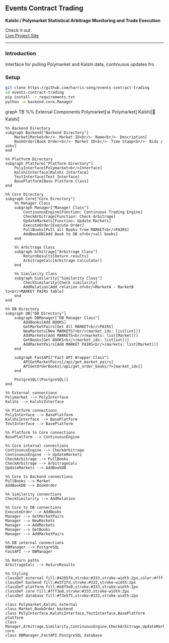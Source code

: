 ## **Events Contract Trading**

**Kalshi / Polymarket Statistical Arbitrage Monitoring and Trade Execution**

Check it out:  
[Live Project Site](https://harris-song.github.io/events-contract-trading)

---

### Introduction

Interface for pulling Polymarket and Kalshi data, continuous updates fro

### Setup

```bash
git clone https://github.com/harris-song/events-contract-trading
cd events-contract-trading
pip install -r requirements.txt
python -m backend.core.Manager
```
graph TB
    %% External Components
    Polymarket[📊 Polymarket]
    Kalshi[🎯 Kalshi]
    
    %% Backend Directory
    subgraph Backend["Backend Directory"]
        Market[Market<br/>- Market ID<br/>- Name<br/>- Description]
        BookOrder[Book Order<br/>- Market ID<br/>- Time Stamp<br/>- Bids / asks]
    end
    
    %% Platform Directory
    subgraph Platform["Platform Directory"]
        PolyInterface[Polymarket<br/>Interface]
        KalshiInterface[Kalshi Interface]
        TestInterface[Test Interface]
        BasePlatform[Base Platform Class]
    end
    
    %% Core Directory
    subgraph Core["Core Directory"]
        %% Manager Class
        subgraph Manager["Manager Class"]
            ContinuousEngine[Function: Continuous Trading Engine]
            CheckArbitrage[Function: Check Arbitrage]
            UpdateMarkets[Function: Update Markets]
            ExecuteOrder[Execute Order]
            PullBooks[Pull all Books from MARKET<br/>PAIRS]
            AddBookDB[Add Book to DB of<br/>all books]
        end
        
        %% Arbitrage Class
        subgraph Arbitrage["Arbitrage Class"]
            ReturnResults[Return results]
            ArbitrageCalc[Arbitrage Calculator]
        end
        
        %% Similarity Class
        subgraph Similarity["Similarity Class"]
            CheckSimilarity[Check similarity]
            AddRelation[Add relation of<br/>MarketA - MarketB to<br/>MARKET PAIRS table]
        end
    end
    
    %% DB Directory
    subgraph DB["DB Directory"]
        subgraph DBManager["DB Manager Class"]
            AddBooks[Add BOOKS]
            GetMarketPairs[Get All MARKET<br/>PAIRS]
            NewMarkets[New MARKETS?<br/>(market_ids: list[int])]
            AddMarkets[Add MARKETS<br/>(markets: list[Market])]
            GetBooks[Get BOOKS<br/>(market_ids: list[int])]
            AddMarketPairs[Add MARKET PAIRS<br/>(markets: list[Market])]
        end
        
        subgraph FastAPI["Fast API Wrapper Class"]
            APIGetMarketPairs[/api/get_market_pairs]
            APIGetOrderBooks[/api/get_order_books/?=[market_ids]]
        end
        
        PostgreSQL[(PostgreSQL)]
    end
    
    %% External connections
    Polymarket --> PolyInterface
    Kalshi --> KalshiInterface
    
    %% Platform connections
    PolyInterface --> BasePlatform
    KalshiInterface --> BasePlatform
    TestInterface --> BasePlatform
    
    %% Platform to Core connections
    BasePlatform --> ContinuousEngine
    
    %% Core internal connections
    ContinuousEngine --> CheckArbitrage
    ContinuousEngine --> UpdateMarkets
    CheckArbitrage --> PullBooks
    CheckArbitrage --> ArbitrageCalc
    UpdateMarkets --> AddBookDB
    
    %% Core to Backend connections
    PullBooks --> Market
    AddBookDB --> BookOrder
    
    %% Similarity connections
    CheckSimilarity --> AddRelation
    
    %% Core to DB connections
    ExecuteOrder --> AddBooks
    Manager --> GetMarketPairs
    Manager --> NewMarkets
    Manager --> AddMarkets
    Manager --> GetBooks
    Manager --> AddMarketPairs
    
    %% DB internal connections
    DBManager --> PostgreSQL
    FastAPI --> DBManager
    
    %% Return paths
    ArbitrageCalc --> ReturnResults
    
    %% Styling
    classDef external fill:#4285f4,stroke:#333,stroke-width:2px,color:#fff
    classDef backend fill:#e3f2fd,stroke:#333,stroke-width:2px
    classDef platform fill:#e8f5e8,stroke:#333,stroke-width:2px
    classDef core fill:#fff3e0,stroke:#333,stroke-width:2px
    classDef database fill:#f3e5f5,stroke:#333,stroke-width:2px
    
    class Polymarket,Kalshi external
    class Market,BookOrder backend
    class PolyInterface,KalshiInterface,TestInterface,BasePlatform platform
    class Manager,Arbitrage,Similarity,ContinuousEngine,CheckArbitrage,UpdateMarkets core
    class DBManager,FastAPI,PostgreSQL database
